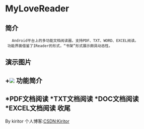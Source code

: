MyLoveReader
====
简介
----
       Android平台上的多功能文档阅读器，支持PDF、TXT、WORD、EXCEL阅读。
     功能界面借鉴了IReader的形式，“书架”形式展示颇具动态性。
演示图片
----

+![](http://img.my.csdn.net/uploads/201307/06/1373073361_7339.png) 
功能简介
----
*PDF文档阅读
*TXT文档阅读
*DOC文档阅读
*EXCEL文档阅读
收尾
----
By kiritor
个人博客:[CSDN:Kiritor](http://blog.csdn.net/kiritor "Title")

